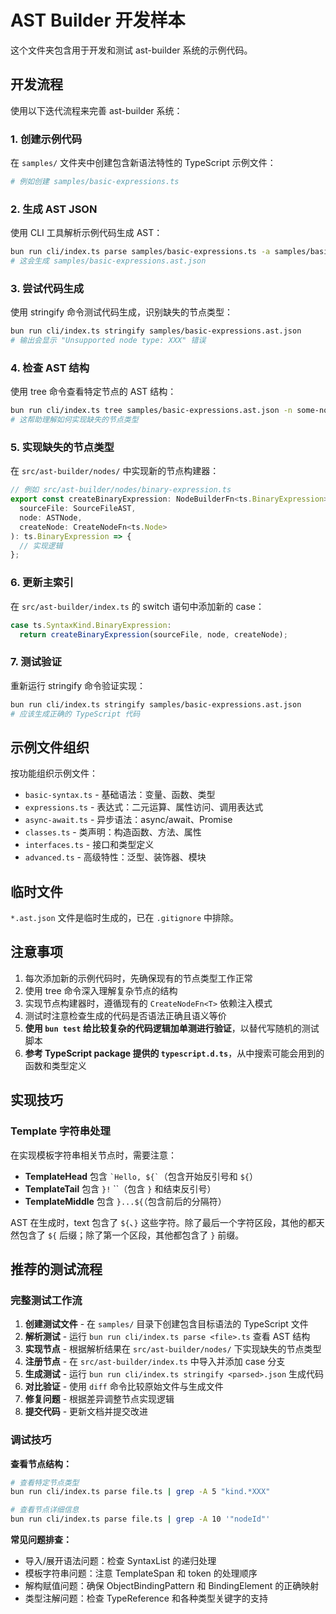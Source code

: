 # AST Builder 开发样本

这个文件夹包含用于开发和测试 ast-builder 系统的示例代码。

## 开发流程

使用以下迭代流程来完善 ast-builder 系统：

### 1. 创建示例代码
在 `samples/` 文件夹中创建包含新语法特性的 TypeScript 示例文件：
```bash
# 例如创建 samples/basic-expressions.ts
```

### 2. 生成 AST JSON
使用 CLI 工具解析示例代码生成 AST：
```bash
bun run cli/index.ts parse samples/basic-expressions.ts -a samples/basic-expressions.ast.json -O
# 这会生成 samples/basic-expressions.ast.json
```

### 3. 尝试代码生成
使用 stringify 命令测试代码生成，识别缺失的节点类型：
```bash
bun run cli/index.ts stringify samples/basic-expressions.ast.json
# 输出会显示 "Unsupported node type: XXX" 错误
```

### 4. 检查 AST 结构
使用 tree 命令查看特定节点的 AST 结构：
```bash
bun run cli/index.ts tree samples/basic-expressions.ast.json -n some-node-id
# 这帮助理解如何实现缺失的节点类型
```

### 5. 实现缺失的节点类型
在 `src/ast-builder/nodes/` 中实现新的节点构建器：
```typescript
// 例如 src/ast-builder/nodes/binary-expression.ts
export const createBinaryExpression: NodeBuilderFn<ts.BinaryExpression> = (
  sourceFile: SourceFileAST,
  node: ASTNode,
  createNode: CreateNodeFn<ts.Node>
): ts.BinaryExpression => {
  // 实现逻辑
};
```

### 6. 更新主索引
在 `src/ast-builder/index.ts` 的 switch 语句中添加新的 case：
```typescript
case ts.SyntaxKind.BinaryExpression:
  return createBinaryExpression(sourceFile, node, createNode);
```

### 7. 测试验证
重新运行 stringify 命令验证实现：
```bash
bun run cli/index.ts stringify samples/basic-expressions.ast.json
# 应该生成正确的 TypeScript 代码
```

## 示例文件组织

按功能组织示例文件：

- `basic-syntax.ts` - 基础语法：变量、函数、类型
- `expressions.ts` - 表达式：二元运算、属性访问、调用表达式
- `async-await.ts` - 异步语法：async/await、Promise
- `classes.ts` - 类声明：构造函数、方法、属性
- `interfaces.ts` - 接口和类型定义
- `advanced.ts` - 高级特性：泛型、装饰器、模块

## 临时文件

`*.ast.json` 文件是临时生成的，已在 `.gitignore` 中排除。

## 注意事项

1. 每次添加新的示例代码时，先确保现有的节点类型工作正常
2. 使用 tree 命令深入理解复杂节点的结构
3. 实现节点构建器时，遵循现有的 `CreateNodeFn<T>` 依赖注入模式
4. 测试时注意检查生成的代码是否语法正确且语义等价
5. **使用 `bun test` 给比较复杂的代码逻辑加单测进行验证**，以替代写随机的测试脚本
6. **参考 TypeScript package 提供的 `typescript.d.ts`**，从中搜索可能会用到的函数和类型定义

## 实现技巧

### Template 字符串处理
在实现模板字符串相关节点时，需要注意：
- **TemplateHead** 包含 `` `Hello, ${` ``（包含开始反引号和 `${`）
- **TemplateTail** 包含 `}!` ``（包含 `}` 和结束反引号）
- **TemplateMiddle** 包含 `}...${`（包含前后的分隔符）

AST 在生成时，text 包含了 `${`、`}` 这些字符。除了最后一个字符区段，其他的都天然包含了 `${` 后缀；除了第一个区段，其他都包含了 `}` 前缀。

## 推荐的测试流程

### 完整测试工作流

1. **创建测试文件** - 在 `samples/` 目录下创建包含目标语法的 TypeScript 文件
2. **解析测试** - 运行 `bun run cli/index.ts parse <file>.ts` 查看 AST 结构
3. **实现节点** - 根据解析结果在 `src/ast-builder/nodes/` 下实现缺失的节点类型
4. **注册节点** - 在 `src/ast-builder/index.ts` 中导入并添加 case 分支
5. **生成测试** - 运行 `bun run cli/index.ts stringify <parsed>.json` 生成代码
6. **对比验证** - 使用 `diff` 命令比较原始文件与生成文件
7. **修复问题** - 根据差异调整节点实现逻辑
8. **提交代码** - 更新文档并提交改进

### 调试技巧

**查看节点结构：**
```bash
# 查看特定节点类型
bun run cli/index.ts parse file.ts | grep -A 5 "kind.*XXX"

# 查看节点详细信息
bun run cli/index.ts parse file.ts | grep -A 10 '"nodeId"'
```

**常见问题排查：**
- 导入/展开语法问题：检查 SyntaxList 的递归处理
- 模板字符串问题：注意 TemplateSpan 和 token 的处理顺序
- 解构赋值问题：确保 ObjectBindingPattern 和 BindingElement 的正确映射
- 类型注解问题：检查 TypeReference 和各种类型关键字的支持
```
